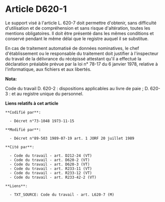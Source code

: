 # Article D620-1

Le support visé à l'article L. 620-7 doit permettre d'obtenir, sans difficulté d'utilisation et de compréhension et sans
risque d'altération, toutes les mentions obligatoires. Il doit être présenté dans les mêmes conditions et conservé pendant le
même délai que le registre auquel il se substitue.

En cas de traitement automatisé de données nominatives, le chef d'établissement ou le responsable du traitement doit
justifier à l'inspecteur du travail de la délivrance du récépissé attestant qu'il a effectué la déclaration préalable prévue
par la loi n° 78-17 du 6 janvier 1978, relative à l'informatique, aux fichiers et aux libertés.

**Nota:**

Code du travail D. 620-2 : dispositions applicables au livre de paie ; D. 620-3 : et au registre unique du personnel.

**Liens relatifs à cet article**

	**Codifié par**:

	  - Décret n°73-1048 1973-11-15

	**Modifié par**:

	  - Décret n°89-503 1989-07-19 art. 1 JORF 20 juillet 1989

	**Cité par**:

	  - Code du travail - art. D212-24 (VT)
	  - Code du travail - art. D620-2 (VT)
	  - Code du travail - art. D620-3 (VT)
	  - Code du travail - art. R233-11 (VT)
	  - Code du travail - art. R233-12 (VT)
	  - Code du travail - art. R233-42-2 (VT)

	**Liens**:

	  - TXT_SOURCE: Code du travail - art. L620-7 (M)

